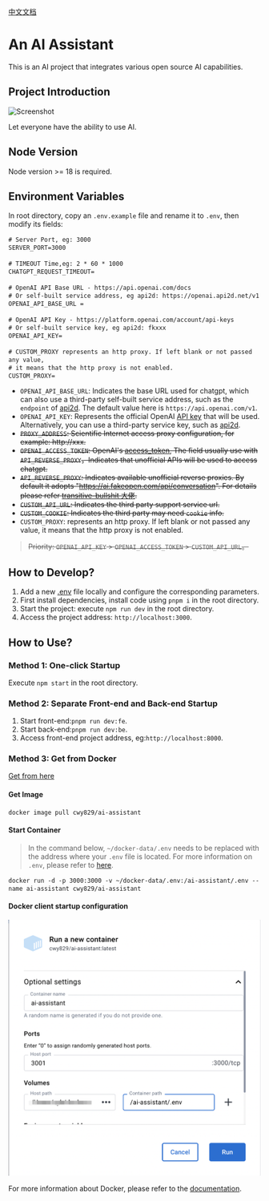[中文文档](./README_zh.md)

# An AI Assistant

This is an AI project that integrates various open source AI capabilities.

## Project Introduction

![Screenshot](Screenshots/jietu2.png)

Let everyone have the ability to use AI.

## Node Version

Node version >= 18 is required.

## Environment Variables

In root directory, copy an `.env.example` file and rename it to `.env`, then modify its fields:

```
# Server Port, eg: 3000
SERVER_PORT=3000

# TIMEOUT Time,eg: 2 * 60 * 1000
CHATGPT_REQUEST_TIMEOUT=

# OpenAI API Base URL - https://api.openai.com/docs
# Or self-built service address, eg api2d: https://openai.api2d.net/v1
OPENAI_API_BASE_URL =

# OpenAI API Key - https://platform.openai.com/account/api-keys
# Or self-built service key, eg api2d: fkxxx
OPENAI_API_KEY=

# CUSTOM_PROXY represents an http proxy. If left blank or not passed any value,
# it means that the http proxy is not enabled.
CUSTOM_PROXY=

```

- `OPENAI_API_BASE_URL`: Indicates the base URL used for chatgpt, which can also use a third-party self-built service address, such as the `endpoint` of [api2d](https://api2d.com/). The default value here is `https://api.openai.com/v1`.
- `OPENAI_API_KEY`: Represents the official OpenAI [API key](https://platform.openai.com/account/api-keys) that will be used. Alternatively, you can use a third-party service key, such as [api2d](https://api2d.com/).
- ~~`PROXY_ADDRESS`: Scientific Internet access proxy configuration, for example: http://xxx.~~
- ~~`OPENAI_ACCESS_TOKEN`: OpenAI's [access_token](https://chat.openai.com/api/auth/session), The field usually use with `API_REVERSE_PROXY`，Indicates that unofficial APIs will be used to access chatgpt.~~
- ~~`API_REVERSE_PROXY`: Indicates available unofficial reverse proxies. By default it adopts "https://ai.fakeopen.com/api/conversation". For details please refer [transitive-bullshit 大佬](https://github.com/transitive-bullshit/chatgpt-api/tree/main#reverse-proxy).~~
- ~~`CUSTOM_API_URL`: Indicates the third party support service url.~~
- ~~`CUSTOM_COOKIE`: Indicates the third party may need `cookie` info.~~
- `CUSTOM_PROXY`: represents an http proxy. If left blank or not passed any value, it means that the http proxy is not enabled.

> ~~Priority: `OPENAI_API_KEY` > `OPENAI_ACCESS_TOKEN` > `CUSTOM_API_URL`。~~

## How to Develop?

1. Add a new [.env](#environment-variables) file locally and configure the corresponding parameters.
1. First install dependencies, install code using `pnpm i` in the root directory.
1. Start the project: execute `npm run dev` in the root directory.
1. Access the project address: `http://localhost:3000`.

## How to Use?

### Method 1: One-click Startup

Execute `npm start` in the root directory.

### Method 2: Separate Front-end and Back-end Startup

1. Start front-end:`pnpm run dev:fe`.
2. Start back-end:`pnpm run dev:be`.
3. Access front-end project address, eg:`http://localhost:8000`.

### Method 3: Get from Docker

[Get from here](https://hub.docker.com/r/cwy829/ai-assistant)

#### Get Image

```
docker image pull cwy829/ai-assistant
```

#### Start Container

> In the command below, `~/docker-data/.env` needs to be replaced with the address where your `.env` file is located.
> For more information on `.env`, please refer to [here](#environment-variables).

```
docker run -d -p 3000:3000 -v ~/docker-data/.env:/ai-assistant/.env --name ai-assistant cwy829/ai-assistant
```

#### Docker client startup configuration

![docker run](Screenshots/docker-run.png)

For more information about Docker, please refer to the [documentation](./DOCKERHELP.md).
